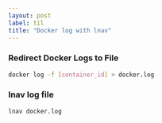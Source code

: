 ```yaml
---
layout: post
label: til
title: "Docker log with lnav"
---
```


### Redirect Docker Logs to File
```bash
docker log -f [container_id] > docker.log
```

### lnav log file
```bash
lnav docker.log
```

